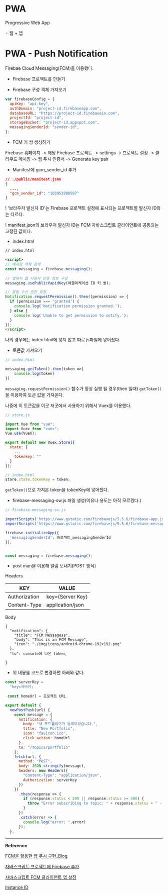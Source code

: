 # PWA

Progressive Web App

= 웹 + 앱





# PWA - Push Notification

Firebae Cloud Messaging(FCM)을 이용했다.



- Firebase 프로젝트를 만들기



- Firebase 구성 객체 가져오기

```javascript
var firebaseConfig = {
  apiKey: "api-key",
  authDomain: "project-id.firebaseapp.com",
  databaseURL: "https://project-id.firebaseio.com",
  projectId: "project-id",
  storageBucket: "project-id.appspot.com",
  messagingSenderId: "sender-id",
};
```



- FCM 키 쌍 생성하기 

Firebase 홈페이지 -> 해당 Firebase 프로젝트 -> settings -> 프로젝트 설정 -> 클라우드 메시징 -> 웹 푸시 인증서 -> Generate key pair



- Manifest에 gcm_sender_id 추가

```json
// ./public/manitest.json
{
  ...,
  "gcm_sender_id": "103953800507"
}
```

! '브라우저 발신자 ID'는 Firebase 프로젝트 설정에 표시되는 프로젝트별 발신자 ID와는 다르다.

! manifest.json의 브라우저 발신자 ID는 FCM 자바스크립트 클라이언트에 공통되는 고정된 값이다.



- index.html

```html
// index.html

<script>
// 메시징 객체 검색
const messaging = firebase.messaging();
    
// 앱에서 웹 사용자 인증 정보 구성
messaging.usePublicVapidKey(애클리케이션 ID 키 쌍);

// 알림 수신 권한 요청
Notification.requestPermission().then((permission) => {
  if (permission === 'granted') {
    console.log('Notification permission granted.');
  } else {
    console.log('Unable to get permission to notify.');
  }
});
</script>
```

나의 경우에는 index.html에 넣지 않고 따로 js파일에 넣어줬다.



- 토큰값 가져오기

```javascript
// index.html

messaging.getToken().then(token =>{
    console.log(token)
})
```

`messaging.requestPermission()` 함수가 정상 실행 될 경우(then 일때) `getToken()`을 이용하여 토큰 값을 가져온다.



나중에 이 토큰값을 이곳 저곳에서 사용하기 위해서 Vuex를 이용했다.

```javascript
// store.js

import Vue from "vue";
import Vuex from "vuex";
Vue.use(Vuex);

export default new Vuex.Store({
  state: {
    ...
    tokenkey: ""
  }
});

```



```javascript
// index.html
store.state.tokenKey = token;
```

`getToken()`으로 가져온 token을 tokenKey에 넣어줬다.





- firebase-messaging-sw.js 파일 생성(이유나 용도는 아직 모르겠다.)

```javascript
// firebase-messaging-sw.js

importScripts('https://www.gstatic.com/firebasejs/5.5.6/firebase-app.js');
importScripts('https://www.gstatic.com/firebasejs/5.5.6/firebase-messaging.js');

firebase.initializeApp({
  'messagingSenderId': 프로젝트_messagingSenderId 
});


const messaging = firebase.messaging();

```



- post man을 이용해 알림 보내기(POST 방식)

Headers

| KEY           | VALUE            |
| ------------- | ---------------- |
| Authorization | key={Server Key} |
| Content-Type  | application/json |



Body

```
{
  "notification": {
    "title": "FCM Messagess",
    "body": "This is an FCM Message",
    "icon": "./img/icons/android-chrome-192x192.png"
  },
  "to": console에 나온 token,
  
}
```





- 위 내용을 코드로 변경하면 아래와 같다.

```javascript
const serverKey =
  "key=서버키;
  
 const homeUrl = 프로젝트 URL

export default {
  newPostPush(url) {
    const message = {
      notification: {
        body: "새 포트폴리오가 등록되었습니다.",
        title: "New Portfolio",
        icon: "favicon.ico",
        click_action: homeUrl
      },
      to: "/topics/portfolio"
    };
    fetch(url, {
      method: "POST",
      body: JSON.stringify(message),
      headers: new Headers({
        "Content-Type": "application/json",
        Authorization: serverKey
      })
    })
      .then(response => {
        if (response.status < 200 || response.status >= 400) {
          throw "Error subscribing to topic: " + response.status + " - " + response.text();
        }
      })
      .catch(error => {
        console.log("error: ",error)
      });
  },

```









---

**Reference**

[FCM을 활용한 웹 푸시 구현_Blog](https://dongsik93.github.io/til/2019/07/31/til-etc-fcm/)

[자바스크립트 프로젝트에 Firebase 추가](https://firebase.google.com/docs/web/setup)

[자바스크립트 FCM 클라이언트 앱 설정](https://firebase.google.com/docs/cloud-messaging/js/client)

[Instance ID](https://developers.google.com/instance-id/reference/server?hl=ko#create_relationship_maps_for_app_instances)